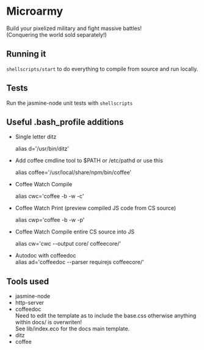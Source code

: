 # Microarmy
Build your pixelized military and fight massive battles!  
(Conquering the world sold separately!)

## Running it

`shellscripts/start` to do everything to compile from source and run locally.
    
## Tests
Run the jasmine-node unit tests with `shellscripts`

## Useful .bash_profile additions
- Single letter ditz  

    alias d='/usr/bin/ditz'

- Add coffee cmdline tool to $PATH or /etc/pathd or use this  

    alias coffee='/usr/local/share/npm/bin/coffee'

- Coffee Watch Compile  
    
    alias cwc='coffee -b -w -c'

- Coffee Watch Print (preview compiled JS code from CS source)  

    alias cwp='coffee -b -w -p'

- Coffee Watch Compile entire CS source into JS  
    
    alias cw='cwc --output core/ coffeecore/'

- Autodoc with coffeedoc  
    alias ad='coffeedoc --parser requirejs coffeecore/'

## Tools used
- jasmine-node
- http-server
- coffeedoc  
  Need to edit the template as to include the base.css otherwise anything within docs/ is overwriten!  
  See lib/index.eco for the docs main template.
- ditz  
- coffee